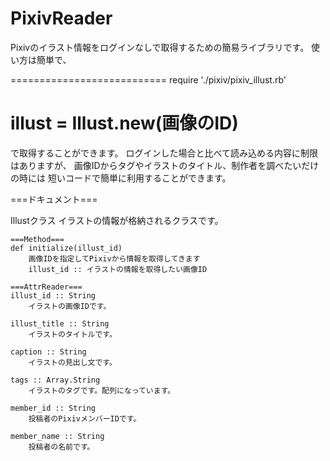 PixivReader
===========

Pixivのイラスト情報をログインなしで取得するための簡易ライブラリです。
使い方は簡単で、

===========================
require './pixiv/pixiv_illust.rb'

illust = Illust.new(画像のID)
===========================

で取得することができます。
ログインした場合と比べて読み込める内容に制限はありますが、
画像IDからタグやイラストのタイトル、制作者を調べたいだけの時には
短いコードで簡単に利用することができます。


===ドキュメント===

Illustクラス
	イラストの情報が格納されるクラスです。
	
	===Method===
	def initialize(illust_id)
		画像IDを指定してPixivから情報を取得してきます
		illust_id :: イラストの情報を取得したい画像ID
		
	===AttrReader===
	illust_id :: String
		イラストの画像IDです。
		
	illust_title :: String
		イラストのタイトルです。
		
	caption :: String
		イラストの見出し文です。
		
	tags :: Array.String
		イラストのタグです。配列になっています。
	
	member_id :: String
		投稿者のPixivメンバーIDです。
	
	member_name :: String
		投稿者の名前です。